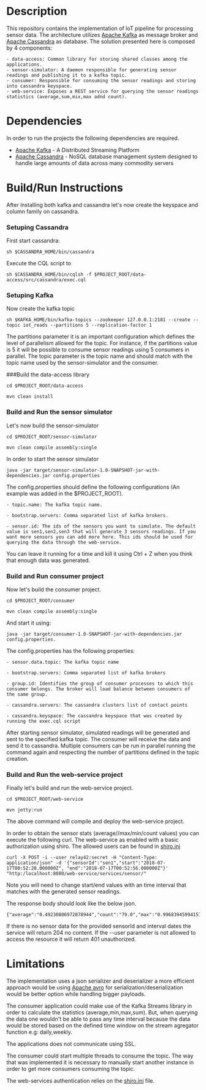 
Description
======================
This repository contains the implementation of IoT pipeline for processing sensor data. The architecture utilizes [Apache Kafka](https://kafka.apache.org) as message broker and [Apache Cassandra](http://cassandra.apache.org) as database. The solution presented here is composed by 4 components:

	- data-access: Common library for storing shared classes among the applications.
	- sensor-simulator: A daemon responsible for generating sensor readings and publishing it to a kafka topic.
	- consumer: Responsible for consuming the sensor readings and storing into cassandra keyspace.
	- web-service: Exposes a REST service for querying the sensor readings statistics (average,sum,mix,max adnd count).
	

Dependencies
======================
In order to run the projects the following dependencies are required.

* [Apache Kafka](https://kafka.apache.org/downloads) - A Distributed Streaming Platform
* [Apache Cassandra](http://cassandra.apache.org/download/) - NoSQL database management system designed to handle large amounts of data across many commodity servers


Build/Run Instructions
======================

After installing both kafka and cassandra let's now create the keyspace and column family on cassandra.

### Setuping Cassandra
First start cassandra:
	
	sh $CASSANDRA_HOME/bin/cassandra

Execute the CQL script to 
	
	sh $CASSANDRA_HOME/bin/cqlsh -f $PROJECT_ROOT/data-access/src/cassandra/exec.cql 

### Setuping Kafka
Now create the kafka topic 
	
	sh $KAFKA_HOME/bin/kafka-topics --zookeeper 127.0.0.1:2181 --create --topic iot_reads --partitions 5 --replication-factor 1

The partitions parameter it is an important configuration which defines the level of parallelism allowed for the topic. For instance, if the partitions value is 5
it will be possible to consume sensor readings using 5 consumers in parallel.
The topic parameter is the topic name and should match with the topic name used by the sensor-simulator and the consumer.

###Build the data-access library
	
	cd $PROJECT_ROOT/data-access

	mvn clean install

### Build and Run the sensor simulator
Let's now build the sensor-simulator

	cd $PROJECT_ROOT/sensor-simulator

    mvn clean compile assembly:single
    
In order to start the sensor simulator 
	
	java -jar target/sensor-simulator-1.0-SNAPSHOT-jar-with-dependencies.jar config.properties

The config.properties should define the following configurations (An example was added in the $PROJECT_ROOT).
    
    - topic.name: The kafka topic name.

	- bootstrap.servers: Comma separated list of kafka brokers.

	- sensor.id: The ids of the sensors you want to simulate. The default value is sen1,sen2,sen3 that will generate 3 sensors readings. If you want more sensors you can add more here. This ids should be used for querying the data through the web-service.

You can leave it running for a time and kill it using Ctrl + Z when you think that enough data was generated.

### Build and Run consumer project
Now let's build the consumer project.	

	cd $PROJECT_ROOT/consumer
 	 
 	mvn clean compile assembly:single

And start it using:

	java -jar target/consumer-1.0-SNAPSHOT-jar-with-dependencies.jar config.properties.

The config.properties has the following properties:

	- sensor.data.topic: The kafka topic name

	- bootstrap.servers: Comma separated list of kafka brokers

    - group.id: Identifies the group of consumer processes to which this consumer belongs. The broker will load balance between consumers of the same group.

    - cassandra.servers: The cassandra clusters list of contact points

    - cassandra.keyspace: The cassandra keyspace that was created by running the exec.cql script


After starting sensor simulator, simulated readings will be generated and sent to the specified kafka topic. The consumer will receive the data and send it to cassandra.
Multiple consumers can be run in parallel running the command again and respecting the number of partitions defined in the topic creation.

### Build and Run the web-service project
Finally let's build and run the web-service project.
	
	cd $PROJECT_ROOT/web-service
	
	mvn jetty:run

The above command will compile and deploy the web-service project.

In order to obtain the sensor stats (average//max/min/count values) you can execute the following curl. 
The web-service as enabled with a basic authorization using shiro. The allowed users can be found in [shiro.ini](web-service/src/main/resources/shiro.ini)

	curl -X POST -i --user relay42:secret -H "Content-Type: application/json" -d '{"sensorId":"sen1","start":"2018-07-17T00:52:28.000000Z", "end":"2018-07-17T00:52:56.000000Z"}' "http:/localhost:8080/web-service/services/sensor/"


Note you will need to change start/end values with an time interval that matches with the generated sensor readings.

    
The response body should look like the below json.

	{"average":"0.49230806972078944","count":"79.0","max":"0.9968394599415784","min":"0.006311711200555514","sum":"38.892337507942365"}

If there is no sensor data for the provided sensorId and interval dates the service will return 204 no content.
If the --user parameter is not allowed to access the resource it will return 401 unauthorized.


Limitations
======================
The implementation uses a json serializer and deserializer a more efficient approach would be using [Apache avro](https://avro.apache.org/) for serialization/deserialization would be better option while handling bigger payloads.

The consumer application could make use of the Kafka Streams library in order to calculate the statistics (average,min,max,sum). But, when querying the data one wouldn't
be able to pass any time interval because the data would be stored based on the defined time window on the stream agregator function e.g: daily,weekly.

The applications does not communicate using SSL.

The consumer could start multiple threads to consume the topic. The way that was implemented it is necessary to manually start another instance in order to get more consumers consuming the topic.

The web-services authentication relies on the [shiro.ini](web-service/src/main/resources/shiro.ini) file.






